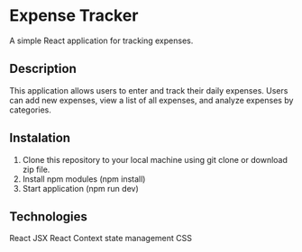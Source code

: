 # Expense Tracker

A simple React application for tracking expenses.

## Description

This application allows users to enter and track their daily expenses. Users can add new expenses, view a list of all expenses, and analyze expenses by categories.

## Instalation

1. Clone this repository to your local machine using git clone or download zip file.
2. Install npm modules (npm install)
3. Start application (npm run dev)

## Technologies
React
JSX
React Context state management
CSS

